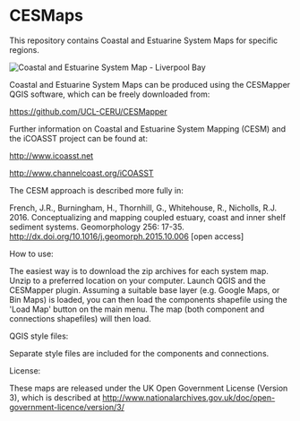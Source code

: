 # CESMaps
This repository contains Coastal and Estuarine System Maps for specific regions.

![Coastal and Estuarine System Map - Liverpool Bay](https://github.com/UCL-CERU/CESMaps/sample.jpg?raw=true "CESM - Liverpool Bay, UK")

Coastal and Estuarine System Maps can be produced using the CESMapper QGIS software, which can be freely downloaded from:

https://github.com/UCL-CERU/CESMapper

Further information on Coastal and Estuarine System Mapping (CESM) and the iCOASST project can be found at:

http://www.icoasst.net

http://www.channelcoast.org/iCOASST

The CESM approach is described more fully in:

French, J.R., Burningham, H., Thornhill, G., Whitehouse, R., Nicholls, R.J. 2016. Conceptualizing and mapping coupled estuary, coast and inner shelf sediment systems. Geomorphology 256: 17-35. http://dx.doi.org/10.1016/j.geomorph.2015.10.006 [open access]


How to use:

The easiest way is to download the zip archives for each system map. Unzip to a preferred location on your computer. Launch QGIS and the CESMapper plugin. Assuming a suitable base 
layer (e.g. Google Maps, or Bin Maps) is loaded, you can then load the components shapefile using the 'Load Map' button on the main menu. The map (both component and connections shapefiles) will then load.


QGIS style files:

Separate style files are included for the components and connections.


License:

These maps are released under the UK Open Government License (Version 3), which is 
described at http://www.nationalarchives.gov.uk/doc/open-government-licence/version/3/ 

